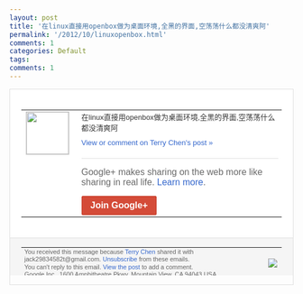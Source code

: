 ```yaml
---
layout: post
title: '在linux直接用openbox做为桌面环境,全黑的界面,空荡荡什么都没清爽阿'
permalink: '/2012/10/linuxopenbox.html'
comments: 1
categories: Default
tags: 
comments: 1
---
```

<div style="border:solid 1px #dfdfdf;color:#686868;font:13px Arial"><div style="background-color:#fff;padding:20px;"><table cellpadding="0" cellspacing="0"><tr><td style="padding-right:15px;vertical-align:top"><a href="https://plus.google.com/_/notifications/emlink?emrecipient=110200756825219614165&amp;emid=CNjRovSr9rICFehrtAodgW0AAA&amp;path=%2F108643996575278738906&amp;dt=1349868468090&amp;uob=8"><img height="75" src="https://lh3.googleusercontent.com/-KKRGTyJ5Bl0/AAAAAAAAAAI/AAAAAAAAEEY/jllxqER5dCk/s75-c-k-a/photo.jpg" style="border:solid 1px #cccccc;" width="75"/></a></td><td style="width:578px;color:#333;font:13px Arial;vertical-align:top"><div style="padding-bottom:10px">在linux直接用openbox做为桌面<wbr/>环境,全黑的界面,空荡荡什么都没清爽阿</div><a href="https://plus.google.com/_/notifications/emlink?emrecipient=110200756825219614165&amp;emid=CNjRovSr9rICFehrtAodgW0AAA&amp;path=%2F108643996575278738906%2Fposts%2FRxMAfP3fD1w%3Fgpinv%3DAMIXal-PfTZmskHkzYD7la_hC7n_XUgLWmq2MdU8NjSYVAPdhREQsrjsgsN4c0myTjg6_lJkXPAKyJhLSzUvSEFX2G4o7qJxuEXotrCwHbRVgsw9pNNA_iY&amp;dt=1349868468090&amp;uob=8" style="color:#3366CC;text-decoration:none">View or comment on Terry Chen's post »</a><div style="margin-top:20px;border-top:solid 1px #dfdfdf"><div style="padding:15px 0;color:#686868;font:16px Arial">Google+ makes sharing on the web more like sharing in real life. <a href="http://www.google.com/+/learnmore/" style="color:#3366CC;text-decoration:none">Learn more</a>.</div><a href="https://plus.google.com/_/notifications/emlink?emrecipient=110200756825219614165&amp;emid=CNjRovSr9rICFehrtAodgW0AAA&amp;path=%2F%3Fgpinv%3DAMIXal-PfTZmskHkzYD7la_hC7n_XUgLWmq2MdU8NjSYVAPdhREQsrjsgsN4c0myTjg6_lJkXPAKyJhLSzUvSEFX2G4o7qJxuEXotrCwHbRVgsw9pNNA_iY&amp;dt=1349868468090&amp;uob=8" style="display:inline-block;padding:7px 15px;background-color:#d44b38; color:#fff;font-size:16px; font-weight:bold;border-radius:2px;-webkit-border-radius:2px; -moz-border-radius:2px;border:solid 1px #c43b28; white-space:nowrap;text-decoration:none">Join Google+</a></div></td></tr></table></div><div style="border-top:solid 1px #dfdfdf;padding:0 20px; background-color:#f5f5f5"><table cellpadding="0" cellspacing="0" style="height:50px"><tbody><tr><td style="vertical-align:middle;width:100%; color:#636363;font:11px Arial; line-height:120%">You received this message because <a href="https://plus.google.com/_/notifications/emlink?emrecipient=110200756825219614165&amp;emid=CNjRovSr9rICFehrtAodgW0AAA&amp;path=%2F108643996575278738906%3Fgpinv%3DAMIXal-PfTZmskHkzYD7la_hC7n_XUgLWmq2MdU8NjSYVAPdhREQsrjsgsN4c0myTjg6_lJkXPAKyJhLSzUvSEFX2G4o7qJxuEXotrCwHbRVgsw9pNNA_iY&amp;dt=1349868468090&amp;uob=8" style="color:#3366CC;text-decoration:none">Terry Chen</a> shared it with jack29834582t@gmail.com. <a href="https://plus.google.com/_/notifications/emlink?emrecipient=110200756825219614165&amp;emid=CNjRovSr9rICFehrtAodgW0AAA&amp;path=%2F_%2Fnonplus%2Femailsettings%3Fgpinv%3DAMIXal-PfTZmskHkzYD7la_hC7n_XUgLWmq2MdU8NjSYVAPdhREQsrjsgsN4c0myTjg6_lJkXPAKyJhLSzUvSEFX2G4o7qJxuEXotrCwHbRVgsw9pNNA_iY%26est%3DADH5u8V-bHIiGN7CkQ3SKPXq2sdv1AXeHRz8VeB2-gvfy16YowCHa2go0Odc_SfMJDSOOXGea2BKqu5_Qzlf1CSqxHOcMmCs4JSKA8OcOOwId61ixys8sZY2NZxrSUl256VcdxI89KY8lLfrn7AB0Iu5aKeWELSWkg&amp;dt=1349868468090&amp;uob=8" style="color:#3366CC;text-decoration:none">Unsubscribe</a> from these emails.<br/>You can't reply to this email. <a href="https://plus.google.com/_/notifications/emlink?emrecipient=110200756825219614165&amp;emid=CNjRovSr9rICFehrtAodgW0AAA&amp;path=%2F108643996575278738906%2Fposts%2FRxMAfP3fD1w%3Fgpinv%3DAMIXal-PfTZmskHkzYD7la_hC7n_XUgLWmq2MdU8NjSYVAPdhREQsrjsgsN4c0myTjg6_lJkXPAKyJhLSzUvSEFX2G4o7qJxuEXotrCwHbRVgsw9pNNA_iY&amp;dt=1349868468090&amp;uob=8" style="color:#3366CC;text-decoration:none">View the post</a> to add a comment.<br/>Google Inc., 1600 Amphitheatre Pkwy, Mountain View, CA 94043 USA<br/></td><td><img src="https://ssl.gstatic.com/s2/oz/images/notifications/logo/google-plus-6617a72bb36cc548861652780c9e6ff1.png"/></td></tr></tbody></table></div></div>